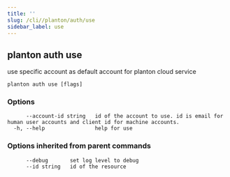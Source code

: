 ```yaml
---
title: ''
slug: /cli//planton/auth/use
sidebar_label: use
---
```

## planton auth use

use specific account as default account for planton cloud service

```
planton auth use [flags]
```

### Options

```
      --account-id string   id of the account to use. id is email for human user accounts and client id for machine accounts.
  -h, --help                help for use
```

### Options inherited from parent commands

```
      --debug       set log level to debug
      --id string   id of the resource
```

